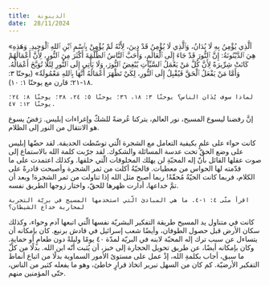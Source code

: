 ```yaml
---
title:  الدينونة
date:  28/11/2024
---
```


«اَلَّذِي يُؤْمِنُ بِهِ لَا يُدَانُ، وَٱلَّذِي لَا يُؤْمِنُ قَدْ دِينَ، لِأَنَّهُ لَمْ يُؤْمِنْ بِٱسْمِ ٱبْنِ ٱللهِ ٱلْوَحِيدِ. وَهَذِهِ هِيَ ٱلدَّيْنُونَةُ: إِنَّ ٱلنُّورَ قَدْ جَاءَ إِلَى ٱلْعَالَمِ، وَأَحَبَّ ٱلنَّاسُ ٱلظُّلْمَةَ أَكْثَرَ مِنَ ٱلنُّورِ، لِأَنَّ أَعْمَالَهُمْ كَانَتْ شِرِّيرَةً لِأَنَّ كُلَّ مَنْ يَعْمَلُ ٱلسَّيِّآتِ يُبْغِضُ ٱلنُّورَ، وَلَا يَأْتِي إِلَى ٱلنُّورِ لِئَلَّا تُوَبَّخَ أَعْمَالُهُ. وَأَمَّا مَنْ يَفْعَلُ ٱلْحَقَّ فَيُقْبِلُ إِلَى ٱلنُّورِ، لِكَيْ تَظْهَرَ أَعْمَالُهُ أَنَّهَا بِٱللهِ مَعْمُولَةٌ» (يوحنّا ٣: ١٨-٢١؛ قارن مع يوحنّا ١: ١٠).

`لماذا سوف يُدَان الناس؟ يوحنّا ٣: ١٨، ٣٦؛ يوحنّا ٥: ٢٤، ٣٨؛ يوحنّا ٨: ٢٤؛ يوحنّا ١٢: ٤٧.`

إنَّ رفضنا ليسوع المسيح، نور العالم، يتركنا عُرضةً للشكّ وإغراءات إبليس. رَفضُ يسوع هو الانتقال من النور إلى الظلام.

كانت حواء على علمٍ بكيفية التعامل مع الشجرة الّتي توسّطت الحديقة. لقد حضّها إبليس على وضع الحقّ تحت عدسة المسائلة والشكوك. لقد جرّبت كلمة الله بالاستماع إلى صوت عقلها القائل بأنّ إله المحبّةِ لن يهلك المخلوقات الّتي خلقها. وكذلك اعتمدت على ما قدّمته لها الحواس من معطيات. فالحيّةُ أكلت من ثمر الشجرة وأصبحت قادرةً على الكلام، فربما كانت الحيّةُ مُحقّةً! ربما أصبح مثل الله إذا تناولت من ثمر الشجرة! وبعد أن تمَّ خداعها، أدارت ظهرها للحقّ، واختار زوجها الطريق نفسه.

`اقرأ متّى ٤: ١-٤. ما هي المبادئ الّتي استخدمها المسيح في بريّة التجربة لمحاربة خداع الشيطان؟`

كانت في متناول يد المسيح طريقة التفكير البشريّة نفسها الّتي اتبعها آدم وحواء، وكذلك سكان الأرض قبل حصول الطوفان، وأيضًا شعب إسرائيل في قادش برنيع. كان بإمكانه أن يتساءل عن سبب ترك إله المحبّة لابنه في البريّة لمدّة ٤٠ يومًا وليلةً دون طعامٍ أو حمايةٍ. وكان بإمكانه أيضًا، عن طريق تحويل الحجارة إلى خبز، أن يُثبت أنّه ابن الله. بدلًا من كلّ ما سبق، أجاب بكلمةِ الله، إذْ عمل على مستوىً الأمور السماوية بدلًا من اتباع أنماط التفكير الأرضيّة. كم كان من السهل تبرير اتخاذ قرارٍ خاطئ، وهو ما يفعله كثير من الناس، حتّى المؤمنين منهم.